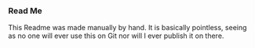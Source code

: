 ### Read Me
This Readme was made manually by hand. It is basically pointless,
seeing as no one will ever use this on Git nor will I ever publish
it on there.